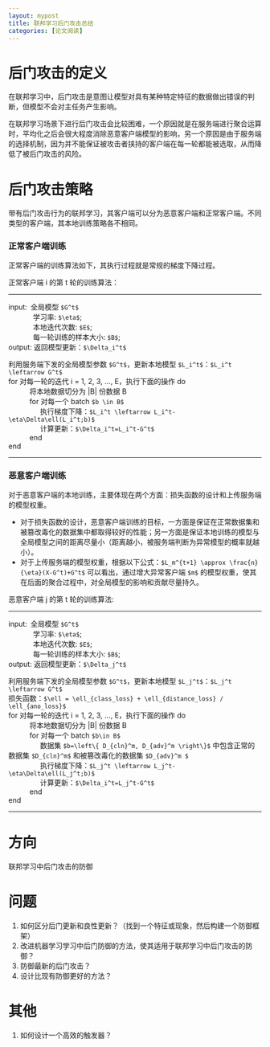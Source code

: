 ```yaml
---
layout: mypost
title: 联邦学习后门攻击总结
categories: [论文阅读]
---
```


# 后门攻击的定义

在联邦学习中，后门攻击是意图让模型对具有某种特定特征的数据做出错误的判断，但模型不会对主任务产生影响。

在联邦学习场景下进行后门攻击会比较困难，一个原因就是在服务端进行聚合运算时，平均化之后会很大程度消除恶意客户端模型的影响，另一个原因是由于服务端的选择机制，因为并不能保证被攻击者挟持的客户端在每一轮都能被选取，从而降低了被后门攻击的风险。

# 后门攻击策略

带有后门攻击行为的联邦学习，其客户端可以分为恶意客户端和正常客户端。不同类型的客户端，其本地训练策略各不相同。

### 正常客户端训练

正常客户端的训练算法如下，其执行过程就是常规的梯度下降过程。

正常客户端 i 的第 t 轮的训练算法：

---

input:&ensp;全局模型 `$G^t$`  
&ensp;&ensp;&ensp;&ensp;&ensp;&ensp;&ensp;学习率: `$\eta$`;  
&ensp;&ensp;&ensp;&ensp;&ensp;&ensp;&ensp;本地迭代次数: `$E$`;  
&ensp;&ensp;&ensp;&ensp;&ensp;&ensp;&ensp;每一轮训练的样本大小: `$B$`;  
output: 返回模型更新：`$\Delta_i^t$`

利用服务端下发的全局模型参数 `$G^t$`，更新本地模型 `$L_i^t$`：`$L_i^t \leftarrow G^t$`  
for 对每一轮的迭代 i = 1, 2, 3, ..., E，执行下面的操作 do  
&ensp;&ensp;&ensp;&ensp;&ensp;&ensp;将本地数据切分为 |B| 份数据 B  
&ensp;&ensp;&ensp;&ensp;&ensp;&ensp;for 对每一个 batch `$b \in B$`  
&ensp;&ensp;&ensp;&ensp;&ensp;&ensp;&ensp;&ensp;&ensp;执行梯度下降：`$L_i^t \leftarrow L_i^t-\eta\Delta\ell(L_i^t;b)$`  
&ensp;&ensp;&ensp;&ensp;&ensp;&ensp;&ensp;&ensp;&ensp;计算更新：`$\Delta_i^t=L_i^t-G^t$`  
&ensp;&ensp;&ensp;&ensp;&ensp;&ensp;end  
end  

---

### 恶意客户端训练

对于恶意客户端的本地训练，主要体现在两个方面：损失函数的设计和上传服务端的模型权重。

+  对于损失函数的设计，恶意客户端训练的目标，一方面是保证在正常数据集和被篡改毒化的数据集中都取得较好的性能；另一方面是保证本地训练的模型与全局模型之间的距离尽量小（距离越小，被服务端判断为异常模型的概率就越小）。 
+  对于上传服务端的模型权重，根据以下公式：`$L_m^{t+1} \approx \frac{n}{\eta}(X-G^t)+G^t$` 可以看出，通过增大异常客户端 `$m$` 的模型权重，使其在后面的聚合过程中，对全局模型的影响和贡献尽量持久。

恶意客户端 j 的第 t 轮的训练算法:

---

input:&ensp;全局模型 `$G^t$`  
&ensp;&ensp;&ensp;&ensp;&ensp;&ensp;&ensp;学习率: `$\eta$`;  
&ensp;&ensp;&ensp;&ensp;&ensp;&ensp;&ensp;本地迭代次数: `$E$`;  
&ensp;&ensp;&ensp;&ensp;&ensp;&ensp;&ensp;每一轮训练的样本大小: `$B$`;  
output: 返回模型更新：`$\Delta_j^t$`

利用服务端下发的全局模型参数 `$G^t$`，更新本地模型 `$L_j^t$`：`$L_j^t \leftarrow G^t$`  
损失函数：`$\ell = \ell_{class_loss} + \ell_{distance_loss} / \ell_{ano_loss}$`  
for 对每一轮的迭代 i = 1, 2, 3, ..., E，执行下面的操作 do  
&ensp;&ensp;&ensp;&ensp;&ensp;&ensp;将本地数据切分为 |B| 份数据 B  
&ensp;&ensp;&ensp;&ensp;&ensp;&ensp;for 对每一个 batch `$b\in B$`  
&ensp;&ensp;&ensp;&ensp;&ensp;&ensp;&ensp;&ensp;&ensp;数据集 `$b=\left\{ D_{cln}^m, D_{adv}^m \right\}$` 中包含正常的数据集 `$D_{cln}^m$` 和被篡改毒化的数据集 `$D_{adv}^m $`  
&ensp;&ensp;&ensp;&ensp;&ensp;&ensp;&ensp;&ensp;&ensp;执行梯度下降：`$L_j^t \leftarrow L_j^t-\eta\Delta\ell(L_j^t;b)$`  
&ensp;&ensp;&ensp;&ensp;&ensp;&ensp;&ensp;&ensp;&ensp;计算更新：`$\Delta_i^t=L_j^t-G^t$`  
&ensp;&ensp;&ensp;&ensp;&ensp;&ensp;end  
end  

---

# 方向

联邦学习中后门攻击的防御

# 问题

1. 如何区分后门更新和良性更新？（找到一个特征或现象，然后构建一个防御框架）
2. 改进机器学习学习中后门防御的方法，使其适用于联邦学习中后门攻击的防御？
3. 防御最新的后门攻击？
4. 设计比现有防御更好的方法？

# 其他

1. 如何设计一个高效的触发器？